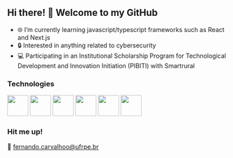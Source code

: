   ## Hi there! 👋 Welcome to my GitHub

- 🌐 I’m currently learning javascript/typescript frameworks such as React and Next.js
- 🔒 Interested in anything related to cybersecurity
- 💻 Participating in an Institutional Scholarship Program for Technological Development and Innovation Initiation (PIBITI) with Smartrural

### Technologies
<p>
  <img src="https://cdn.jsdelivr.net/gh/devicons/devicon@latest/icons/python/python-original.svg" width="48" height="48" />
  <img src="https://cdn.jsdelivr.net/gh/devicons/devicon@latest/icons/debian/debian-original.svg" width="48" height="48" />
  <img src="https://cdn.jsdelivr.net/gh/devicons/devicon@latest/icons/react/react-original.svg" width="48" height="48" />
  <img src="https://cdn.jsdelivr.net/gh/devicons/devicon@latest/icons/bootstrap/bootstrap-original.svg" height="48" width="48"/>
  <img src="https://cdn.jsdelivr.net/gh/devicons/devicon@latest/icons/git/git-original.svg" width="48" height="48" />
  <img src="https://cdn.jsdelivr.net/gh/devicons/devicon@latest/icons/windows11/windows11-original.svg" height="48" width="48"/>
</p>

### Hit me up!
📧 fernando.carvalhoo@ufrpe.br
